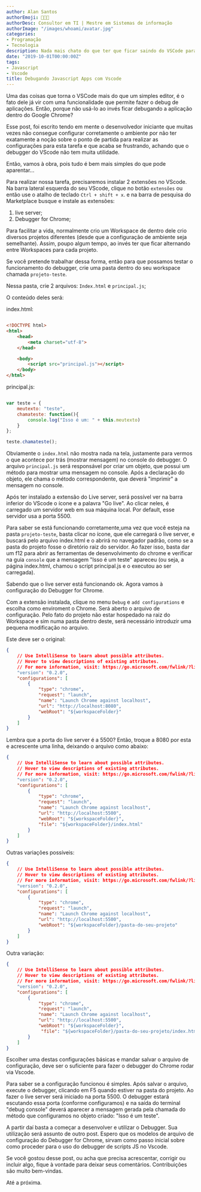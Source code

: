 ```yaml
---
author: Alan Santos
authorEmoji: 👨🏻‍💻
authorDesc: Consultor em TI | Mestre em Sistemas de informação
authorImage: "/images/whoami/avatar.jpg"
categories:
- Programação
- Tecnologia
description: Nada mais chato do que ter que ficar saindo do VSCode para debugar o código javascript no navegador. Porém descobri um jeito de parametrizar o debugger do VScode para realizar essa tarefa.
date: "2019-10-01T00:00:00Z"
tags:
- Javascript
- Vscode
title: Debugando Javascript Apps com Vscode
---
```


Uma das coisas que torna o VSCode mais do que um simples editor, é o fato dele já vir com uma funcionalidade que permite fazer o debug de aplicações. Então, porque não usá-lo ao invés ficar debugando a aplicação dentro do Google Chrome?

Esse post, foi escrito tendo em mente o desenvolvedor iniciante que muitas vezes não consegue configurar corretamente o ambiente por não ter exatamente a noção sobre o ponto de partida para realizar as configurações para esta tarefa e que acaba se frustrando, achando que o debugger do VScode não tem muita utilidade.

Então, vamos à obra, pois tudo é bem mais simples do que pode aparentar...

Para realizar nossa tarefa, precisaremos instalar 2 extensões no VScode. Na barra lateral esquerda do seu VScode, clique no botão `extensões` ou então use o atalho de teclado `Ctrl + shift + x`. e na barra de pesquisa do Marketplace busque e instale as extensões:

1. live server;
2. Debugger for Chrome;

Para facilitar a vida, normalmente crio um Workspace de dentro dele crio diversos projetos diferentes (desde que a configuração de ambiente seja semelhante). Assim, poupo algum tempo, ao invés ter que ficar alternando entre Workspaces para cada projeto.

Se você pretende trabalhar dessa forma, então para que possamos testar o funcionamento do debugger, crie uma pasta dentro do seu workspace chamada `projeto-teste`.

Nessa pasta, crie 2 arquivos:  `Index.html` e `principal.js`;

O conteúdo deles será:

index.html:

```HTML

<!DOCTYPE html>
<html>
    <head>
        <meta charset="utf-8">
    </head>

    <body>
        <script src="principal.js"></script>
    </body>
</html>
```

principal.js:

```javascript

var teste = {
    meutexto: "teste",
    chamateste: function(){
        console.log("Isso é um: " + this.meutexto)
    }
};

teste.chamateste();
```

Obviamente o `index.html` não mostra nada na tela, justamente para vermos o que acontece por trás (mostrar mensagem) no console do debugger. O arquivo `principal.js` será responsável por criar um objeto, que possui um método para mostrar uma mensagem no console. Após a declaração do objeto, ele chama o método correspondente, que deverá "imprimir" a mensagem no console.

Após ter instalado a extensão do Live server, será possível ver na barra inferior do VScode o ícone e a palavra "Go live".  Ao clicar neles, é carregado um servidor web em sua máquina local. Por default, esse servidor usa a porta 5500.

Para saber se está funcionando corretamente,uma vez que você esteja na pasta `projeto-teste`, basta clicar no ícone, que ele carregará o live server, e buscará pelo arquivo index.html e o abrirá no navegador padrão, como se a pasta do projeto fosse o diretório raiz do servidor. Ao fazer isso, basta dar um f12 para abrir as ferramentas de desenvolvimento do chrome e verificar na guia `console` que a mensagem "Isso é um teste" apareceu (ou seja, a página index.html, chamou o script principal.js e o executou ao ser carregada).

Sabendo que o live server está funcionando ok. Agora vamos à configuração do Debugger for Chrome.

Com a extensão instalada, clique no menu `Debug` e `add configurations` e escolha como enviroment o Chrome.
Será aberto o arquivo de configuração. Pelo fato do projeto não estar hospedado na raiz do Workspace e sim numa pasta dentro deste, será necessário introduzir uma pequena modificação no arquivo.

Este deve ser o original:

```json
{
    // Use IntelliSense to learn about possible attributes.
    // Hover to view descriptions of existing attributes.
    // For more information, visit: https://go.microsoft.com/fwlink/?linkid=830387
    "version": "0.2.0",
    "configurations": [
        {
            "type": "chrome",
            "request": "launch",
            "name": "Launch Chrome against localhost",
            "url": "http://localhost:8080",
            "webRoot": "${workspaceFolder}"
        }
    ]
}
```

Lembra que a porta do live server é a 5500? Então, troque a 8080 por esta e acrescente uma linha, deixando o arquivo como abaixo:

```json
{
    // Use IntelliSense to learn about possible attributes.
    // Hover to view descriptions of existing attributes.
    // For more information, visit: https://go.microsoft.com/fwlink/?linkid=830387
    "version": "0.2.0",
    "configurations": [
        {
            "type": "chrome",
            "request": "launch",
            "name": "Launch Chrome against localhost",
            "url": "http://localhost:5500",
            "webRoot": "${workspaceFolder}",
            "file": "${workspaceFolder}/index.html"
        }
    ]
}
```

Outras variações possíveis:

```json
{
    // Use IntelliSense to learn about possible attributes.
    // Hover to view descriptions of existing attributes.
    // For more information, visit: https://go.microsoft.com/fwlink/?linkid=830387
    "version": "0.2.0",
    "configurations": [
        {
            "type": "chrome",
            "request": "launch",
            "name": "Launch Chrome against localhost",
            "url": "http://localhost:5500",
            "webRoot": "${workspaceFolder}/pasta-do-seu-projeto"
        }
    ]
}
```

Outra variação:

```json
{
    // Use IntelliSense to learn about possible attributes.
    // Hover to view descriptions of existing attributes.
    // For more information, visit: https://go.microsoft.com/fwlink/?linkid=830387
    "version": "0.2.0",
    "configurations": [
        {
            "type": "chrome",
            "request": "launch",
            "name": "Launch Chrome against localhost",
            "url": "http://localhost:5500",
            "webRoot": "${workspaceFolder}",
             "file": "${workspaceFolder}/pasta-do-seu-projeto/index.html"
        }
    ]
}
```

Escolher uma destas configurações básicas e mandar salvar o arquivo de configuração, deve ser o suficiente para fazer o debugger do Chrome rodar via Vscode.

Para saber se a configuração funcionou é simples. Após salvar o arquivo, execute o debugger, clicando em F5 quando estiver na pasta do projeto. Ao fazer o live server será iniciado na porta 5500. O debugger estará escutando essa porta (conforme configuramos) e na saída do terminal "debug console" deverá aparecer a mensagem gerada pela chamada do método que configuramos no objeto criado: "Isso é um teste".

A partir daí basta a começar a desenvolver e utilizar o Debugger. Sua utilização será assunto de outro post.
Espero que os modelos de arquivo de configuração do Debugger for Chrome, sirvam como passo inicial sobre como proceder para o uso do debugger de scripts JS no Vscode.

Se você gostou desse post, ou acha que precisa acrescentar, corrigir ou incluir algo, fique à vontade para deixar seus comentários. Contribuições são muito bem-vindas.

Até a próxima.
